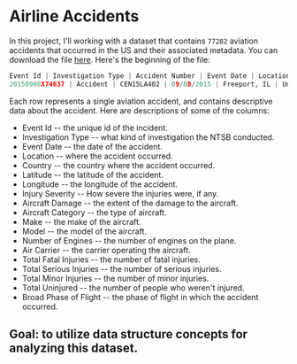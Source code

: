 # Airline Accidents

In this project, I'll working with a dataset that contains `77282` aviation accidents that occurred in the US and their associated metadata. You can download the file [here]. Here's the beginning of the file:

```python
Event Id | Investigation Type | Accident Number | Event Date | Location | Country | Latitude | Longitude | Airport Code | Airport Name | Injury Severity | Aircraft Damage | Aircraft Category | Registration Number | Make | Model | Amateur Built | Number of Engines | Engine Type | FAR Description | Schedule | Purpose of Flight | Air Carrier | Total Fatal Injuries | Total Serious Injuries | Total Minor Injuries | Total Uninjured | Weather Condition | Broad Phase of Flight | Report Status | Publication Date |
20150908X74637 | Accident | CEN15LA402 | 09/08/2015 | Freeport, IL | United States | 42.246111 | -89.581945 | KFEP | albertus Airport | Non-Fatal | Substantial | Unknown | N24TL | CLARKE REGINALD W | DRAGONFLY MK |  |  |  | Part 91: General Aviation |  | Personal |  |  | 1 |  |  | VMC | TAKEOFF | Preliminary | 09/09/2015 |
```

Each row represents a single aviation accident, and contains descriptive data about the accident. Here are descriptions of some of the columns:

- Event Id -- the unique id of the incident.
- Investigation Type -- what kind of investigation the NTSB conducted.
- Event Date -- the date of the accident.
- Location -- where the accident occurred.
- Country -- the country where the accident occurred.
- Latitude -- the latitude of the accident.
- Longitude -- the longitude of the accident.
- Injury Severity -- How severe the injuries were, if any.
- Aircraft Damage -- the extent of the damage to the aircraft.
- Aircraft Category -- the type of aircraft.
- Make -- the make of the aircraft.
- Model -- the model of the aircraft.
- Number of Engines -- the number of engines on the plane.
- Air Carrier -- the carrier operating the aircraft.
- Total Fatal Injuries -- the number of fatal injuries.
- Total Serious Injuries -- the number of serious injuries.
- Total Minor Injuries -- the number of minor injuries.
- Total Uninjured -- the number of people who weren't injured.
- Broad Phase of Flight -- the phase of flight in which the accident occurred.

## Goal: to utilize data structure concepts for analyzing this dataset.

[here]: http://catalog.data.gov/dataset/aviation-data-and-documentation-from-the-ntsb-accident-database-system-05748/resource/4b1e95fe-91a7-4112-85fa-424d2672a906
